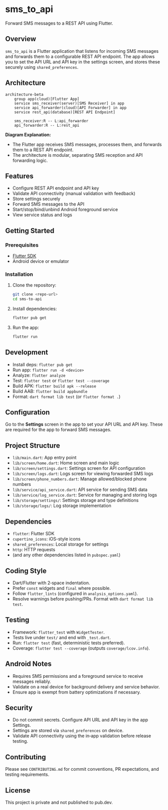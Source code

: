
# sms_to_api

Forward SMS messages to a REST API using Flutter.

## Overview

`sms_to_api` is a Flutter application that listens for incoming SMS messages and forwards them to a configurable REST API endpoint. The app allows you to set the API URL and API key in the settings screen, and stores these securely using `shared_preferences`.

## Architecture

```mermaid
architecture-beta
    group app(cloud)[Flutter App]
    service sms_receiver(server)[SMS Receiver] in app
    service api_forwarder(cloud)[API Forwarder] in app
    service rest_api(database)[REST API Endpoint]

    sms_receiver:R -- L:api_forwarder
    api_forwarder:R -- L:rest_api
```

**Diagram Explanation:**
- The Flutter app receives SMS messages, processes them, and forwards them to a REST API endpoint.
- The architecture is modular, separating SMS reception and API forwarding logic.

## Features

- Configure REST API endpoint and API key
- Validate API connectivity (manual validation with feedback)
- Store settings securely
- Forward SMS messages to the API
- Start/stop/bind/unbind Android foreground service
- View service status and logs

## Getting Started

### Prerequisites

- [Flutter SDK](https://docs.flutter.dev/get-started/install)
- Android device or emulator

### Installation

1. Clone the repository:
   ```sh
   git clone <repo-url>
   cd sms-to-api
   ```
2. Install dependencies:
   ```sh
   flutter pub get
   ```
3. Run the app:
   ```sh
   flutter run
   ```

## Development

- Install deps: `flutter pub get`
- Run app: `flutter run -d <device>`
- Analyze: `flutter analyze`
- Test: `flutter test` or `flutter test --coverage`
- Build APK: `flutter build apk --release`
- Build AAB: `flutter build appbundle`
- Format: `dart format lib test` (or `flutter format .`)

## Configuration

Go to the **Settings** screen in the app to set your API URL and API key. These are required for the app to forward SMS messages.

## Project Structure

- `lib/main.dart`: App entry point
- `lib/screen/home.dart`: Home screen and main logic
- `lib/screen/settings.dart`: Settings screen for API configuration
- `lib/screen/logs.dart`: Logs screen for viewing forwarded SMS logs
- `lib/screen/phone_numbers.dart`: Manage allowed/blocked phone numbers
- `lib/service/api_service.dart`: API service for sending SMS data
- `lib/service/log_service.dart`: Service for managing and storing logs
- `lib/storage/settings/`: Settings storage and type definitions
- `lib/storage/logs/`: Log storage implementation

## Dependencies

- `flutter`: Flutter SDK
- `cupertino_icons`: iOS-style icons
- `shared_preferences`: Local storage for settings
- `http`: HTTP requests
- (and any other dependencies listed in `pubspec.yaml`)

## Coding Style

- Dart/Flutter with 2‑space indentation.
- Prefer `const` widgets and `final` where possible.
- Follow `flutter_lints` (configured in `analysis_options.yaml`).
- Resolve warnings before pushing/PRs. Format with `dart format lib test`.

## Testing

- Framework: `flutter_test` with `WidgetTester`.
- Tests live under `test/` and end with `_test.dart`.
- Run: `flutter test` (fast, deterministic tests preferred).
- Coverage: `flutter test --coverage` (outputs `coverage/lcov.info`).

## Android Notes

- Requires SMS permissions and a foreground service to receive messages reliably.
- Validate on a real device for background delivery and service behavior.
- Ensure app is exempt from battery optimizations if necessary.

## Security

- Do not commit secrets. Configure API URL and API key in the app Settings.
- Settings are stored via `shared_preferences` on device.
- Validate API connectivity using the in‑app validation before release testing.

## Contributing

Please see `CONTRIBUTING.md` for commit conventions, PR expectations, and testing requirements.

## License

This project is private and not published to pub.dev.

